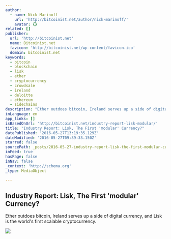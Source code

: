 ```yaml
---
author:
  - name: Nick Marinoff
    url: 'http://bitcoinist.net/author/nick-marinoff/'
    avatar: {}
related: []
publisher:
  url: 'http://bitcoinist.net'
  name: Bitcoinist.net
  favicon: 'http://bitcoinist.net/wp-content/favicon.ico'
  domain: bitcoinist.net
keywords:
  - bitcoin
  - blockchain
  - lisk
  - ether
  - cryptocurrency
  - crowdsale
  - ireland
  - deloitte
  - ethereum
  - sidechains
description: "Ether outdoes bitcoin, Ireland serves up a side of digital currency, and Lisk is the world's first scalable cryptocurrency."
inLanguage: en
app_links: []
isBasedOnUrl: 'http://bitcoinist.net/industry-report-lisk-modular/'
title: "Industry Report: Lisk, The First 'modular' Currency?"
datePublished: '2016-05-27T13:19:35.129Z'
dateModified: '2016-05-27T09:39:33.150Z'
starred: false
sourcePath: _posts/2016-05-27-industry-report-lisk-the-first-modular-currency.md
inFeed: true
hasPage: false
inNav: false
_context: 'http://schema.org'
_type: MediaObject

---
```

<article style=""><h1>Industry Report: Lisk, The First 'modular' Currency?</h1><p>Ether outdoes bitcoin, Ireland serves up a side of digital currency, and Lisk is the world's first scalable cryptocurrency.</p><img src="https://ethereum.org/images/wallpaper-homestead.jpg" /></article>